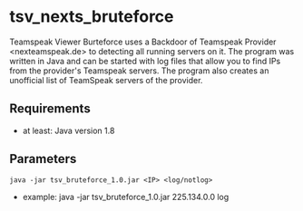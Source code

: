 # tsv_nexts_bruteforce
Teamspeak Viewer Burteforce uses a Backdoor of Teamspeak Provider <nexteamspeak.de> to detecting all running servers on it. The program was written in Java and can be started with log files that allow you to find IPs from the provider's Teamspeak servers. The program also creates an unofficial list of TeamSpeak servers of the provider.

## Requirements
- at least: Java version 1.8

## Parameters

```
java -jar tsv_bruteforce_1.0.jar <IP> <log/notlog>
```
- example: java -jar tsv_bruteforce_1.0.jar 225.134.0.0 log

